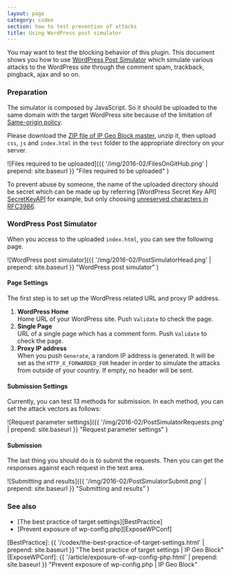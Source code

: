 ```yaml
---
layout: page
category: codex
section: how to test prevention of attacks
title: Using WordPress post simulator
---
```


You may want to test the blocking behavior of this plugin. This document 
shows you how to use [WordPress Post Simulator][Simulator] which simulate 
various attacks to the WordPress site through the comment spam, trackback, 
pingback, ajax and so on.

<!--more-->

### Preparation ###

The simulator is composed by JavaScript. So it should be uploaded to the same 
domain with the target WordPress site because of the limitation of 
[Same-origin policy][SameOrigin].

Please download the [ZIP file of IP Geo Block master][MASTER-ZIP], unzip it, 
then upload `css`, `js` and `index.html` in the `test` folder to the 
appropriate directory on your server.

![Files required to be uploaded]({{ '/img/2016-02/FilesOnGitHub.png' | prepend: site.baseurl }}
 "Files required to be uploaded"
)

To prevent abuse by someone, the name of the uploaded directory should be 
secret which can be made up by referring [WordPress Secret Key API]
[SecretKeyAPI] for example, but only choosing [unreserved characters in 
RFC3986][RFC3986-2.3].

### WordPress Post Simulator ###

When you access to the uploaded `index.html`, you can see the following page.

![WordPress post simulator]({{ '/img/2016-02/PostSimulatorHead.png' | prepend: site.baseurl }}
 "WordPress post simulator"
)

#### Page Settings ####

The first step is to set up the WordPress related URL and proxy IP address.

1. **WordPress Home**  
   Home URL of your WordPress site. Push `Validate` to check the page.
2. **Single Page**  
   URL of a single page which has a comment form. Push `Validate` to check the 
   page.
3. **Proxy IP address**  
   When you push `Generate`, a random IP address is generated. It will be set 
   as the `HTTP_X_FORWARDED_FOR` header in order to simulate the attacks from 
   outside of your country. If empty, no header will be sent.

#### Submission Settings ####

Currently, you can test 13 methods for submission. In each method, you can set 
the attack vectors as follows:

![Request parameter settings]({{ '/img/2016-02/PostSimulatorRequests.png' | prepend: site.baseurl }}
 "Request parameter settings"
)

#### Submission ####

The last thing you should do is to submit the requests. Then you can get the 
responses against each request in the text area.

![Submitting and results]({{ '/img/2016-02/PostSimulatorSubmit.png' | prepend: site.baseurl }}
 "Submitting and results"
)

### See also ###

- [The best practice of target settings][BestPractice]
- [Prevent exposure of wp-config.php][ExposeWPConf]

[IP-Geo-Block]: https://wordpress.org/plugins/ip-geo-block/ "WordPress › IP Geo Block « WordPress Plugins"
[Simulator]:    https://github.com/tokkonopapa/WordPress-IP-Geo-Block/tree/master/test "WordPress Post Simulator"
[SameOrigin]:   https://en.wikipedia.org/wiki/Same-origin_policy "Same-origin policy - Wikipedia, the free encyclopedia"
[MASTER-ZIP]:   https://github.com/tokkonopapa/WordPress-IP-Geo-Block/archive/master.zip "WordPress-IP-Geo-Block-master.zip"
[SecretKeyAPI]: https://codex.wordpress.org/WordPress.org_API#Secret_Key "WordPress.org API « WordPress Codex"
[RFC3986-2.3]:  https://tools.ietf.org/html/rfc3986#section-2.3 "2.3. Unreserved Characters / RFC 3986 - Uniform Resource Identifier (URI): Generic Syntax"
[BestPractice]: {{ '/codex/the-best-practice-of-target-settings.html' | prepend: site.baseurl }} "The best practice of target settings | IP Geo Block"
[ExposeWPConf]: {{ '/article/exposure-of-wp-config-php.html' | prepend: site.baseurl }} "Prevent exposure of wp-config.php | IP Geo Block"
